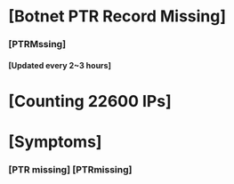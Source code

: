 # [Botnet PTR Record Missing]
### [PTRMssing]
#### [Updated every 2~3 hours]

# [Counting 22600 IPs]

# [Symptoms] 
###   [PTR missing] [PTRmissing]
